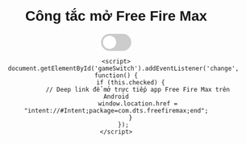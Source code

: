 <!DOCTYPE html>
<html lang="vi">
<head>
    <meta charset="UTF-8">
    <title>Công tắc mở Free Fire Max</title>
    <style>
        body {
            font-family: Arial, sans-serif;
            text-align: center;
            margin-top: 100px;
        }
        .switch {
            position: relative;
            display: inline-block;
            width: 60px;
            height: 34px;
        }
        .switch input {
            display: none;
        }
        .slider {
            position: absolute;
            cursor: pointer;
            background-color: #ccc;
            transition: .4s;
            border-radius: 34px;
            top: 0;
            left: 0;
            right: 0;
            bottom: 0;
        }
        .slider:before {
            position: absolute;
            content: "";
            height: 26px;
            width: 26px;
            left: 4px;
            bottom: 4px;
            background-color: white;
            border-radius: 50%;
            transition: .4s;
        }
        input:checked + .slider {
            background-color: #4CAF50;
        }
        input:checked + .slider:before {
            transform: translateX(26px);
        }
    </style>
</head>
<body>
    <h1>Công tắc mở Free Fire Max</h1>
    <label class="switch">
        <input type="checkbox" id="gameSwitch">
        <span class="slider"></span>
    </label>

    <script>
        document.getElementById('gameSwitch').addEventListener('change', function() {
            if (this.checked) {
                // Deep link để mở trực tiếp app Free Fire Max trên Android
                window.location.href = "intent://#Intent;package=com.dts.freefiremax;end";
            }
        });
    </script>
</body>
</html>

